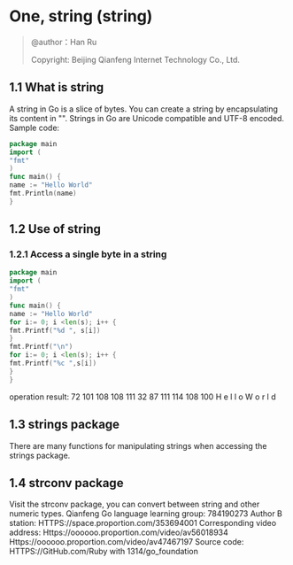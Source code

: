# One, string (string)
> @author：Han Ru
>
> Copyright: Beijing Qianfeng Internet Technology Co., Ltd.
## 1.1 What is string
A string in Go is a slice of bytes. You can create a string by encapsulating its content in "". Strings in Go are Unicode compatible and UTF-8 encoded.
Sample code:
```go
package main
import (
"fmt"
)
func main() {
name := "Hello World"
fmt.Println(name)
}
```
## 1.2 Use of string
### 1.2.1 Access a single byte in a string
```go
package main
import (
"fmt"
)
func main() {
name := "Hello World"
for i:= 0; i <len(s); i++ {
fmt.Printf("%d ", s[i])
}
fmt.Printf("\n")
for i:= 0; i <len(s); i++ {
fmt.Printf("%c ",s[i])
}
}
```
operation result:
72 101 108 108 111 32 87 111 114 108 100
H e l l o W o r l d
## 1.3 strings package
There are many functions for manipulating strings when accessing the strings package.
## 1.4 strconv package
Visit the strconv package, you can convert between string and other numeric types.
Qianfeng Go language learning group: 784190273
Author B station:
HTTPS://space.proportion.com/353694001
Corresponding video address:
Https://oooooo.proportion.com/video/av56018934
Https://oooooo.proportion.com/video/av47467197
Source code:
HTTPS://GitHub.com/Ruby with 1314/go_foundation
